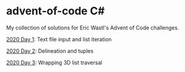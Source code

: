 # advent-of-code C#
My collection of solutions for Eric Wastl's Advent of Code challenges.

[2020 Day 1](https://github.com/blurgush/advent-of-code/blob/main/2020/Day%201/Program.cs): Text file input and list iteration

[2020 Day 2](https://github.com/blurgush/advent-of-code/blob/main/2020/Day%202/Program.cs): Delineation and tuples

[2020 Day 3](https://github.com/blurgush/advent-of-code/blob/main/2020/Day%203/Program.cs): Wrapping 3D list traversal
